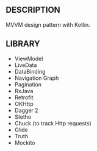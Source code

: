 
## DESCRIPTION
MVVM design pattern with Kotlin.

## LIBRARY
- ViewModel
- LiveData
- DataBinding
- Navigation Graph
- Pagination
- RxJava
- Retrofit
- OKHttp
- Dagger 2
- Stetho
- Chuck (to track Http requests)
- Glide
- Truth
- Mockito